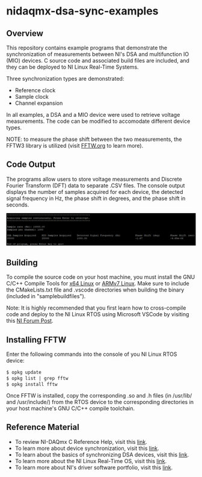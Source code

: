 # nidaqmx-dsa-sync-examples

## Overview
<p>This repository contains example programs that demonstrate the synchronization of measurements between NI's DSA and multifunction IO (MIO) devices. C source code and associated build files are included, and they can be deployed to NI Linux Real-Time Systems.
  
Three synchronization types are demonstrated:
  * Reference clock 
  * Sample clock 
  * Channel expansion

In all examples, a DSA and a MIO device were used to retrieve voltage measurements. The code can be modified to accomodate different device types. 
 
NOTE: to measure the phase shift between the two measurements, the FFTW3 library is utilized (visit [FFTW.org][9] to learn more).</p>

## Code Output
<p>The programs allow users to store voltage measurements and Discrete Fourier Transform (DFT) data to separate .CSV files. The console output displays the number of samples acquired for each device, the detected signal frequency in Hz, the phase shift in degrees, and the phase shift in seconds.</p>
  
![Console output](https://github.com/edavis0/ni-dsa-sync/blob/main/ConsoleOutImage.png)
  
## Building
To compile the source code on your host machine, you must install the GNU C/C++ Compile Tools for [x64 Linux][1] or [ARMv7 Linux][2]. Make sure to include the CMakeLists.txt file and .vscode directories when building the binary (included in "samplebuildfiles").

Note: It is highly recommended that you first learn how to cross-compile code and deploy to the NI Linux RTOS using Microsoft VSCode by visiting this [NI Forum Post][3].

## Installing FFTW
Enter the following commands into the console of you NI Linux RTOS device: 
~~~
$ opkg update
$ opkg list | grep fftw
$ opkg install fftw
~~~
Once FFTW is installed, copy the corresponding .so and .h files (in /usr/lib/ and /usr/include/) from the RTOS device to the corresponding directories in your host machine's GNU C/C++ compile toolchain.
  
## Reference Material
* To review NI-DAQmx C Reference Help, visit this [link][7].
* To learn more about device synchronization, visit this [link][5].
* To learn about the basics of synchronizing DSA devices, visit this [link][6].
* To learn more about the NI Linux Real-Time OS, visit this [link][4].
* To learn more about NI's driver software portfolio, visit this [link][8].

[1]: https://www.ni.com/en-us/support/downloads/software-products/download.gnu-c---c---compile-tools-x64.html#338442 "x64 Linux Toolchain download" 
[2]: https://www.ni.com/en-us/support/downloads/software-products/download.gnu-c---c---compile-tools-for-armv7.html#338448 "ARMv7 Linux Toolchain download"
[3]: https://forums.ni.com/t5/NI-Linux-Real-Time-Documents/NI-Linux-Real-Time-Cross-Compiling-Using-the-NI-Linux-Real-Time/ta-p/4026449 "NI forum post"
[4]: https://www.ni.com/en-us/shop/linux.html "NI Linux homepage"
[5]: https://www.ni.com/en-us/support/documentation/supplemental/10/synchronization-explained.html "synchronization whitepaper"
[6]: https://www.ni.com/en-us/support/documentation/supplemental/10/dynamic-signal-acquisition--dsa--synchronization-basics.html "DSA synchronization whitepaper"
[7]: https://zone.ni.com/reference/en-XX/help/370471AM-01/ "reference guide"
[8]: https://www.ni.com/en-us/innovations/white-papers/21/hardware-drivers-the-key-to-nis-software-connectedness.html "whitepaper"
[9]: https://www.fftw.org/ "fftw homepage"

